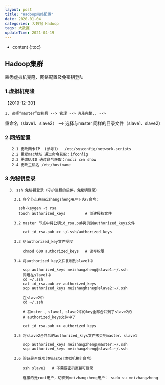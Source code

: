 ```yaml
---
layout: post
title: "Hadoop网络配置"
date: 2020-01-04
categories: 大数据 Hadoop
tags: 大数据
updateTime: 2021-04-19
---
```


* content
{:toc}
## Hadoop集群

熟悉虚拟机克隆、网络配置及免密钥登陆

### 1.虚拟机克隆

【2019-12-30】

    1. 选择“master”虚拟机 --> 管理 --> 克隆完整.. -->  
重命名（slave1、slave2） --> 
选择与master 同样的目录文件（slave1、slave2）

### 2.网络配置

```
   2.1 更改网卡IP  (参考1）  /etc/sysconfig/network-scripts
   2.2 更爱mac地址 通过命令获取：ifconfig
   2.3 更改UUID 通过命令获取：nmcli con show
   2.4 更改主机名 /etc/hostname
```

### 3.免秘钥登录

      3. ssh 免秘钥登录（守护进程的启停，免秘钥登录）
    
        3.1 各个节点在meizhangzheng用户下执行命令:
    
          ssh-keygen -t rsa
          touch authorized_keys         # 创建授权文件
    
        3.2 master 节点中将公钥id_rsa.pub拷贝到authorized_keys文件
    
            cat id_rsa.pub >> ~/.ssh/authorized_keys
    
        3.3 给authorized_key文件授权
    
            chmod 600 authorized_keys   # 读写权限
    
        3.4 将authorized_key文件复制到slave1中
    
            scp authorized_keys meizhangzheng@slave1:~/.ssh
            同理在slave1中
            cd ~/.ssh
            cat id_rsa.pub >> authorized_keys
            scp authorized_keys meizhanghzneg@slave2:~/.ssh
    
            在slave2中
            cd ~/.ssh
    
            # 将mster 、slave1、slave2中的key全都合并到了slave2的
            # authorized_keys文件中了
    
            cat id_rsa.pub >> authorized_keys   
    
        3.5 将slave2合并后的authorized_keys文件拷贝到master、slave1
    
            scp authorized_keys meizhangzheng@master:~/.ssh        
            scp authorized_keys meizhangzheng@slave1:~/.ssh
    
        3.6 验证是否成功(在master虚拟机执行命令）
            
            ssh slave1   # 不需要密码直接可登录
            
            连接的是root用户，切换到meizhangzheng用户： sudo su meizhangzheng


​    